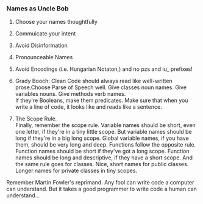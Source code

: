 ### Names as Uncle Bob ###
1. Choose your names thoughtfully
2. Commuicate your intent
3. Avoid Disinformation
4. Pronounceable Names
5. Avoid Encodings (i.e. Hungarian Notaton,) and no pzs and iu_ prefixes!
6. Grady Booch: Clean Code should always read like well-written prose.Choose Parse of Speech well. 
    Give classes noun names.
    Give variables nouns.
    Give methods verb names.     
    If they're Booleans, make them predicates. Make sure that when you write a line of code, it looks like and reads like a sentence.
    
7. The Scope Rule.    
    Finally, remember the scope rule. Variable names should be short, even one letter, if they're in a tiny little scope. But variable names should be long if they're in a big long scope. Global variable names, if you have them, should be very long and deep. Functions follow the opposite rule. Function names should be short if they've got a long scope. Function names should be long and descriptive, if they have a short scope. And the same rule goes for classes. Nice, short names for public classes. Longer names for private classes in tiny scopes.
    
Remember Martin Fowler's reprimand. Any fool can write code a computer can understand. But it takes a good programmer to write code a human can understand... 